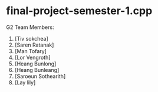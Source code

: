 # final-project-semester-1.cpp

G2 Team Members:

1. [Tiv sokchea]
2. [Saren Ratanak]
3. [Man Tofary]
4. [Lor Vengroth]
5. [Heang Bunlong]
6. [Heang Bunleang]
7. [Saroeun Sothearith]
8. [Lay lily]

